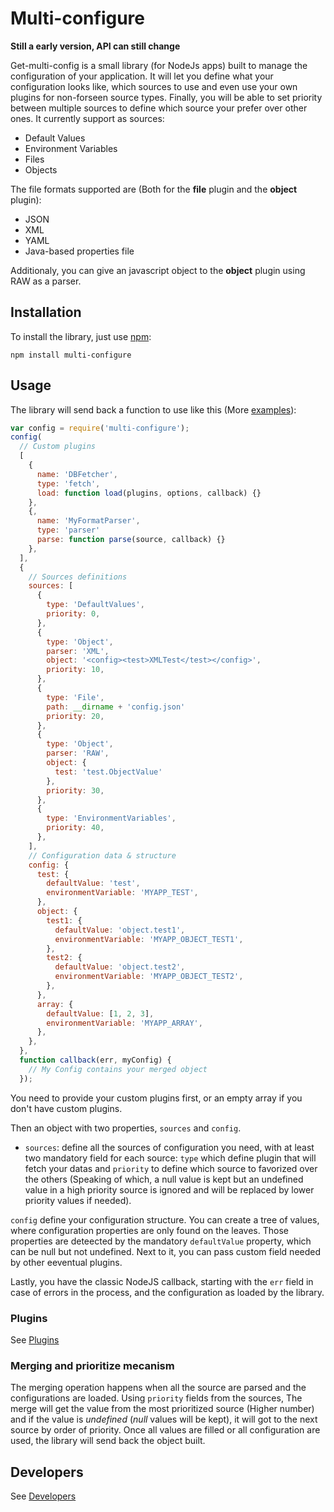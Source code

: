 # Multi-configure
**Still a early version, API can still change**

Get-multi-config is a small library (for NodeJs apps) built to manage the configuration of your application. It will let you define what your configuration looks like, which sources to use and even use your own plugins for non-forseen source types. Finally, you will be able to set priority between multiple sources to define which source your prefer over other ones. It currently support as sources:
- Default Values
- Environment Variables
- Files
- Objects

The file formats supported are (Both for the **file** plugin and the **object** plugin):
- JSON
- XML
- YAML
- Java-based properties file

Additionaly, you can give an javascript object to the **object** plugin using RAW as a parser.

## Installation

To install the library, just  use [npm](https://fr.wikipedia.org/wiki/Npm_%28logiciel%29):

`
npm install multi-configure
`

## Usage

The library will send back a function to use like this (More [examples](https://github.com/Normegil/multi-configure/tree/develop/examples)):
```javascript
var config = require('multi-configure');
config(
  // Custom plugins
  [
    {
      name: 'DBFetcher',
      type: 'fetch',
      load: function load(plugins, options, callback) {}
    },
    {,
      name: 'MyFormatParser',
      type: 'parser'
      parse: function parse(source, callback) {}
    },
  ],
  {
    // Sources definitions
    sources: [
      {
        type: 'DefaultValues',
        priority: 0,
      },
      {
        type: 'Object',
        parser: 'XML',
        object: '<config><test>XMLTest</test></config>',
        priority: 10,
      },
      {
        type: 'File',
        path: __dirname + 'config.json'
        priority: 20,
      },
      {
        type: 'Object',
        parser: 'RAW',
        object: {
          test: 'test.ObjectValue'
        },
        priority: 30,
      },
      {
        type: 'EnvironmentVariables',
        priority: 40,
      },
    ],
    // Configuration data & structure
    config: {
      test: {
        defaultValue: 'test',
        environmentVariable: 'MYAPP_TEST',
      },
      object: {
        test1: {
          defaultValue: 'object.test1',
          environmentVariable: 'MYAPP_OBJECT_TEST1',
        },
        test2: {
          defaultValue: 'object.test2',
          environmentVariable: 'MYAPP_OBJECT_TEST2',
        },
      },
      array: {
        defaultValue: [1, 2, 3],
        environmentVariable: 'MYAPP_ARRAY',
      },
    },
  },
  function callback(err, myConfig) {
    // My Config contains your merged object
  });
```
You need to provide your custom plugins first, or an empty array if you don't have custom plugins.

Then an object with two properties, `sources` and `config`.

- `sources`: define all the sources of configuration you need, with at least two mandatory field for each source: `type` which define plugin that will fetch your datas and `priority` to define which source to favorized over the others (Speaking of which, a null value is kept but an undefined value in a high priority source is ignored and will be replaced by lower priority values if needed).

`config` define your configuration structure. You can create a tree of values, where configuration properties are only found on the leaves. Those properties are deteected by the mandatory `defaultValue` property, which can be null but not undefined. Next to it, you can pass custom field needed by other eeventual plugins.

Lastly, you have the classic NodeJS callback, starting with the `err` field in case of errors in the process, and the configuration as loaded by the library.

### Plugins
See [Plugins](https://github.com/Normegil/multi-configure/wiki/Plugins)

### Merging and prioritize mecanism
The merging operation happens when all the source are parsed and the configurations are loaded. Using `priority` fields from the sources, The merge will get the value from the most prioritized source (Higher number) and if the value is *undefined* (*null* values will be kept), it will got to the next source by order of priority. Once all values are filled or all configuration are used, the library will send back the object built.

## Developers
See [Developers](https://github.com/Normegil/multi-configure/wiki/Developers)
